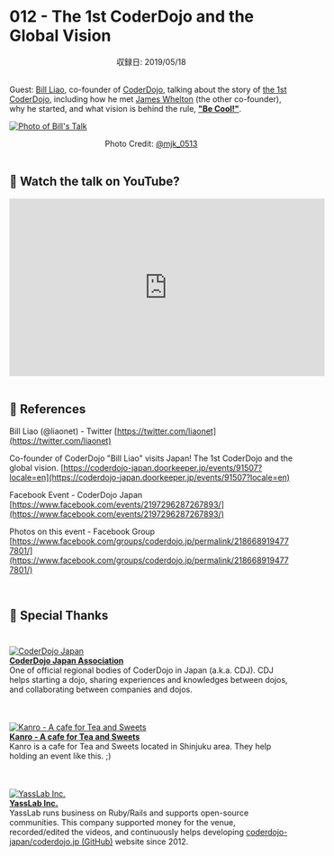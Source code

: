 # 012 - The 1st CoderDojo and the Global Vision
<div style="text-align: center;">収録日: 2019/05/18</div><br>

Guest: [Bill Liao](https://twitter.com/liaonet), co-founder of [CoderDojo](https://coderdojo.com/), talking about the story of [the 1st CoderDojo](https://zen.coderdojo.com/dojos/ie/cork/coderdojo-zero), including how he met [James Whelton](https://twitter.com/whelton) (the other co-founder), why he started, and what vision is behind the rule, **["Be Cool!"](https://www.youtube.com/watch?v=GvamfHUMHY0)**.

[![Photo of Bill's Talk](https://i.gyazo.com/327590650f5ea8cfbf23335e235ff5f2.jpg)](https://www.facebook.com/groups/coderdojo.jp/permalink/2186689194777801/)
<div align='center'>Photo Credit: <a href="https://twitter.com/mjk_0513">@mjk_0513</a></div>

<br>
  
## 🎥 Watch the talk on YouTube?

<div class="home-point-video">
  <iframe width="560" height="315" src="https://www.youtube.com/embed/8NoL2uRk0PY?list=PL94GDfaSQTmK6xzLNsBMx8gkKrT2HiZ9D" frameborder="0" allow="accelerometer; autoplay; encrypted-media; gyroscope; picture-in-picture" allowfullscreen></iframe>
</div>

<br>

## 📜 References

Bill Liao (@liaonet) - Twitter
[https://twitter.com/liaonet](https://twitter.com/liaonet)

Co-founder of CoderDojo "Bill Liao" visits Japan! The 1st CoderDojo and the global vision.
[https://coderdojo-japan.doorkeeper.jp/events/91507?locale=en](https://coderdojo-japan.doorkeeper.jp/events/91507?locale=en)

Facebook Event - CoderDojo Japan
[https://www.facebook.com/events/2197296287267893/](https://www.facebook.com/events/2197296287267893/)

Photos on this event - Facebook Group
[https://www.facebook.com/groups/coderdojo.jp/permalink/2186689194777801/](https://www.facebook.com/groups/coderdojo.jp/permalink/2186689194777801/)

<br>

## 👏 Special Thanks

<div class="row justify-content-start no-gutters" style="padding: 25px 0px">
  <div class="col-xs-3"><a href="https://coderdojo.jp/"><img src="https://coderdojo.jp/materials/logo_japan-top.png" alt="CoderDojo Japan"></a></div>
  <div class="col-xs-9"><b><a href="https://coderdojo.jp/">CoderDojo Japan Association</a></b>
    <br>
One of official regional bodies of CoderDojo in Japan (a.k.a. CDJ). CDJ helps starting a dojo, sharing experiences and knowledges between dojos, and collaborating between companies and dojos.
  </div>
</div>

<div class="row justify-content-start no-gutters" style="padding: 25px 0px">
  <div class="col-xs-3"><a href="https://www.kanro.tokyo/"><img src="https://i.gyazo.com/57f3c23f723de75b0a3f3cc1228271ba.png" alt="Kanro - A cafe for Tea and Sweets"></a></div>
  <div class="col-xs-9"><b><a href="https://www.kanro.tokyo/">Kanro - A cafe for Tea and Sweets</a></b>
    <br>
    Kanro is a cafe for Tea and Sweets located in Shinjuku area. They help holding an event like this. ;)
  </div>
</div>

<div class="row justify-content-start no-gutters" style="padding: 25px 0px">
  <div class="col-xs-3"><a href="https://yasslab.jp/en"><img src="https://yasslab.jp/img/logos/500x500.png" alt="YassLab Inc."></a></div>
  <div class="col-xs-9"><b><a href="https://yasslab.jp/en">YassLab Inc.</a></b>
    <br>
    YassLab runs business on Ruby/Rails and supports open-source communities. This company supported money for the venue, recorded/edited the videos, and continuously helps developing <a href="https://github.com/coderdojo-japan/coderdojo.jp#development-history--contributors">coderdojo-japan/coderdojo.jp (GitHub)</a> website since 2012.
  </div>
</div>


